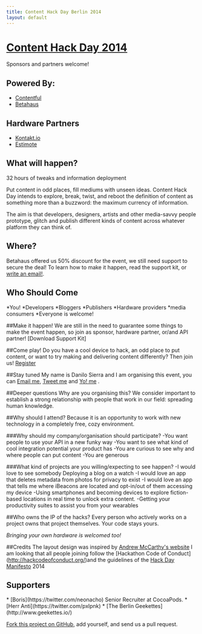 ```yaml
---
title: Content Hack Day Berlin 2014
layout: default
---
```


# [Content Hack Day 2014][self]

Sponsors and partners welcome!

## Powered By:

* [Contentful](https://www.contentful.com/)
* [Betahaus](http://www.betahaus.com/berlin/)

## Hardware Partners

* [Kontakt.io](http://kontakt.io/)
* [Estimote](http://estimote.com/)

## What will happen?

32 hours of tweaks and information deployment

Put content in odd places, fill mediums with unseen ideas.
Content Hack Day intends to explore, break, twist, and reboot the definition of content as something more than a buzzword: the maximum currency of information.

The aim is that developers, designers, artists and other media-savvy people prototype, glitch and publish different kinds of content across whatever platform they can think of.

## Where?

Betahaus offered us 50% discount for the event, we still need support to secure the deal!
To learn how to make it happen, read the support kit, or [write an email!](mailto:danilo@contentful.com).

## Who Should Come
*You!
*Developers
*Bloggers
*Publishers
*Hardware providers
*media consumers
*Everyone is welcome!

##Make it happen!
We are still in the need to guarantee some things to make the event happen, so join  as sponsor, hardware partner, or/and API partner! [Download Support Kit]

##Come play!
Do you have a cool device to hack, an odd place to put content, or want to try making and delivering content differently? 
Then join us! [Register](https://www.eventbrite.com/e/content-hack-day-tickets-12263186521) 

##Stay tuned
My name is Danilo Sierra and I am organising this event, you can [Email me](mailto:danilos@contentful.com), [Tweet me](https://twitter.com/bootsbosley) and [Yo! me](justyo.co/BOOTSBOSLEY) .

##Deeper questions
Why are you organising this?
We consider important to establish a strong relationship with people that work in our field: spreading human knowledge. 

##Why should I attend?
Because it is an opportunity to work with new technology in a completely free, cozy environment.

###Why should my company/organisation should participate?
-You want people to use your API in a new funky way -You want to see what kind of cool integration potential your product has 
-You are curious to see why and where people can put content -You are generous 

###What kind of projects are you willing/expecting to see happen?
-I would love to see somebody Deploying a blog on a watch -I would love an app that deletes metadata from photos for privacy to exist -I would love an app that tells me where iBeacons are located and opt-in/out of them accessing my device
-Using smartphones and becoming devices to explore fiction-based locations in real time to unlock extra content. -Getting your productivity suites to assist you from your wearables 

##Who owns the IP of the hacks?
Every person who actively works on a project owns that project themselves. 
Your code stays yours.

_Bringing your own hardware is welcomed too!_

##Credits
The layout design was inspired by [Andrew McCarthy's website](http://andrevv.com/)
I am looking that all people joining follow the [Hackathon Code of Conduct] (http://hackcodeofconduct.org/)and the guidelines of the [Hack Day Manifesto](http://hackdaymanifesto.com/)
2014


## Supporters

<div class="supporters" markdown="1">
* [Boris](https://twitter.com/neonacho) Senior Recruiter at CocoaPods.
* [Herr Anti](https://twitter.com/pxlpnk)
* [The Berlin Geekettes] (http://www.geekettes.io/)
</div>

[Fork this project on GitHub][github], add yourself, and send us a pull request.

[self]: http://contenthackday.com/ "Content Hack Day"
[github]: https://github.com/danilosierrac/contenthackday/ "Fork on GitHub"
